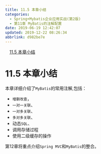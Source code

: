 ```yaml
---
title: 11.5 本章小结
categories: 
  - Spring+Mybatis企业应用实战(第2版)
  - 第11章 MyBatis的注解配置
date: 2019-06-19 12:42:07
updated: 2019-12-22 08:26:34
abbrlink: d982be7e
---
```

<div id='my_toc'><a href="/JavaReadingNotes/d982be7e/#11-5-本章小结" class="header_1">11.5 本章小结</a><br></div>
<style>.header_1{margin-left: 1em;}.header_2{margin-left: 2em;}.header_3{margin-left: 3em;}.header_4{margin-left: 4em;}.header_5{margin-left: 5em;}.header_6{margin-left: 6em;}</style>
<!--more-->
<script>if (navigator.platform.search('arm')==-1){document.getElementById('my_toc').style.display = 'none';}var e,p = document.getElementsByTagName('p');while (p.length>0) {e = p[0];e.parentElement.removeChild(e);}</script>

<!--end-->
# 11.5 本章小结 #
本章详细介绍了`MyBatis`的常用注解,包括：
- `增删改查`，
- `一对一关联`、
- `一对多关联`、
- `多对多关联`、
- 动态`SQL`、
- 调用存储过程
- 使用二级缓存的操作

第12章将重点介绍`Spring MVC`和`MyBatis`的整合。

